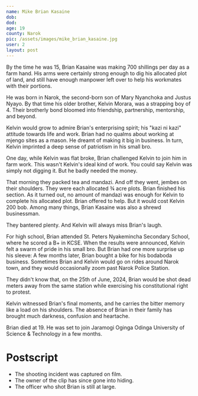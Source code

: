 ```yaml
---
name: Mike Brian Kasaine 
dob: 
dod: 
age: 19
county: Narok
pic: /assets/images/mike_brian_kasaine.jpg
user: 2
layout: post
---
```


<p class='py-2'>
    By the time he was 15, Brian Kasaine was making 700 shillings per day as a farm hand. His arms were certainly strong enough to dig his allocated plot of land, and still have enough manpower left over to help his workmates with their portions.
</p>
<p class='py-2'>
    He was born in Narok, the second-born son of Mary Nyanchoka and Justus Nyayo. By that time his older brother, Kelvin Morara, was a strapping boy of 4. Their brotherly bond bloomed into friendship, partnership, mentorship, and beyond.
</p>
<p class='py-2'>
    Kelvin would grow to admire Brian's enterprising spirit; his "kazi ni kazi" attitude towards life and work. Brian had no qualms about working at mjengo sites as a mason. He dreamt of making it big in business. In turn, Kelvin imprinted a deep sense of patriotism in his small bro.
</p>
<p class='py-2'>
    One day, while Kelvin was flat broke, Brian challenged Kelvin to join him in farm work. This wasn't Kelvin's ideal kind of work. You could say Kelvin was simply not digging it. But he badly needed the money.
</p>
<p class='py-2'>
    That morning they packed tea and mandazi. And off they went, jembes on their shoulders. They were each allocated ¾ acre plots. Brian finished his section. As it turned out, no amount of mandazi was enough for Kelvin to complete his allocated plot. Brian offered to help. But it would cost Kelvin 200 bob. Among many things, Brian Kasaine was also a shrewd businessman.
</p>
<p class='py-2'>
    They bantered plenty. And Kelvin will always miss Brian's laugh.
</p>
<p class='py-2'>
    For high school, Brian attended St. Peters Nyakemincha Secondary School, where he scored a B+ in KCSE. When the results were announced, Kelvin felt a swarm of pride in his small bro. But Brian had one more surprise up his sleeve: A few months later, Brian bought a bike for his bodaboda business. Sometimes Brian and Kelvin would go on rides around Narok town, and they would occasionally zoom past Narok Police Station.
</p>
<p class='py-2'>
    They didn't know that, on the 25th of June, 2024, Brian would be shot dead meters away from the same station while exercising his constitutional right to protest.
</p>
<p class='py-2'>
    Kelvin witnessed Brian's final moments, and he carries the bitter memory like a load on his shoulders. The absence of Brian in their family has brought much darkness, confusion and heartache.
</p>
<p class='py-2'>
    Brian died at 19. He was set to join Jaramogi Oginga Odinga University of Science & Technology in a few months.
</p>
<p class='py-2'>
    <h1 class='font-semibold text-lg'>Postscript </h1>
    <ul class="flex flex-wrap items-left mt-3 text-sm font-medium justify-left text-gray-500 dark:text-gray-400 sm:mt-0">
        <li>
            The shooting incident was captured on film.
        </li>
        <li>
            The owner of the clip has since gone into hiding.
        </li>
        <li>
            The officer who shot Brian is still at large.
        </li>
    </ul>
    
</p>